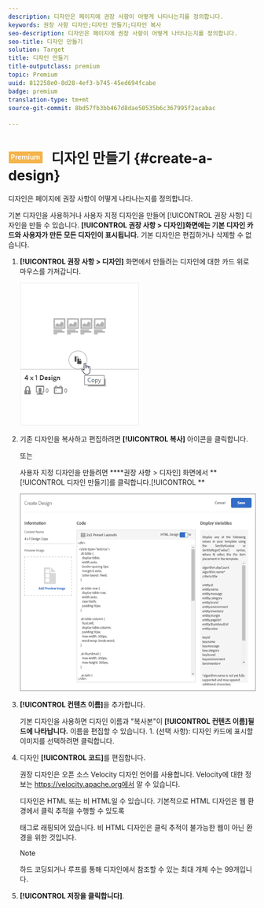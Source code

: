 ```yaml
---
description: 디자인은 페이지에 권장 사항이 어떻게 나타나는지를 정의합니다.
keywords: 권장 사항 디자인;디자인 만들기;디자인 복사
seo-description: 디자인은 페이지에 권장 사항이 어떻게 나타나는지를 정의합니다.
seo-title: 디자인 만들기
solution: Target
title: 디자인 만들기
title-outputclass: premium
topic: Premium
uuid: 812258e0-8d28-4ef3-b745-45ed694fcabe
badge: premium
translation-type: tm+mt
source-git-commit: 8bd57fb3bb467d8dae50535b6c367995f2acabac

---
```



# ![PREMIUM](/help/assets/premium.png) 디자인 만들기 {#create-a-design}

디자인은 페이지에 권장 사항이 어떻게 나타나는지를 정의합니다.

기본 디자인을 사용하거나 사용자 지정 디자인을 만들어 [!UICONTROL 권장 사항] 디자인을 만들 수 있습니다. **[!UICONTROL 권장 사항 &gt; 디자인]화면에는 기본 디자인 카드와 사용자가 만든 모든 디자인이 표시됩니다.** 기본 디자인은 편집하거나 삭제할 수 없습니다.

1. **[!UICONTROL 권장 사항 &gt; 디자인]** 화면에서 만들려는 디자인에 대한 카드 위로 마우스를 가져갑니다.

   ![](assets/Card_CopyDesign.png)

1. 기존 디자인을 복사하고 편집하려면 **[!UICONTROL 복사]** 아이콘을 클릭합니다.

   또는

   사용자 지정 디자인을 만들려면 ****&#x200B;권장 사항 &gt; 디자인] 화면에서 **[!UICONTROL 디자인 만들기]를 클릭합니다.[!UICONTROL **

   ![](assets/createDesign.png)

1. **[!UICONTROL 컨텐츠 이름]**&#x200B;을 추가합니다.

   기본 디자인을 사용하면 디자인 이름과 "복사본"이 **[!UICONTROL 컨텐츠 이름]필드에 나타납니다.** 이름을 편집할 수 있습니다. 1. (선택 사항): 디자인 카드에 표시할 이미지를 선택하려면 클릭합니다.
1. 디자인 **[!UICONTROL 코드]**&#x200B;를 편집합니다.

   권장 디자인은 오픈 소스 Velocity 디자인 언어를 사용합니다. Velocity에 대한 정보는 [](https://velocity.apache.org)https://velocity.apache.org에서 알 수 있습니다.

   디자인은 HTML 또는 비 HTML일 수 있습니다. 기본적으로 HTML 디자인은 웹 환경에서 클릭 추적을 수행할 수 있도록 <div> 태그로 래핑되어 있습니다. 비 HTML 디자인은 클릭 추적이 불가능한 웹이 아닌 환경을 위한 것입니다.

   >[!NOTE]
   >
   >하드 코딩되거나 루프를 통해 디자인에서 참조할 수 있는 최대 개체 수는 99개입니다.

1. **[!UICONTROL 저장을 클릭합니다]**.

